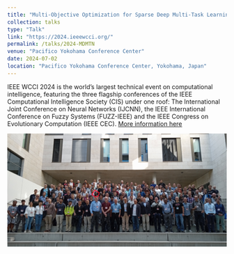 ```yaml
---
title: "Multi-Objective Optimization for Sparse Deep Multi-Task Learning"
collection: talks
type: "Talk"
link: "https://2024.ieeewcci.org/"
permalink: /talks/2024-MDMTN
venue: "Pacifico Yokohama Conference Center"
date: 2024-07-02
location: "Pacifico Yokohama Conference Center, Yokohama, Japan"
---
```


IEEE WCCI 2024 is the world’s largest technical event on computational intelligence, featuring the three flagship conferences of the IEEE Computational Intelligence Society (CIS) under one roof: The International Joint Conference on Neural Networks (IJCNN), the IEEE International Conference on Fuzzy Systems (FUZZ-IEEE) and the IEEE Congress on Evolutionary Computation (IEEE CEC).
[More information here](https://2024.ieeewcci.org/)

<p align="center">
  <img src="/images/EUCCO2023_group_photo.png" alt="QR code" width="700">
</p>
